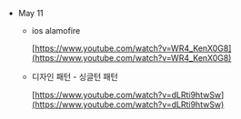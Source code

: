 - May 11
    - ios alamofire

        [https://www.youtube.com/watch?v=WR4_KenX0G8](https://www.youtube.com/watch?v=WR4_KenX0G8)

    - 디자인 패턴 - 싱글턴 패턴

        [https://www.youtube.com/watch?v=dLRti9htwSw](https://www.youtube.com/watch?v=dLRti9htwSw)
